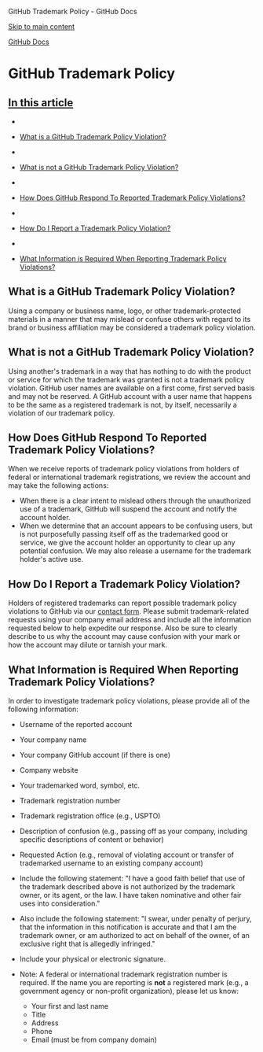 GitHub Trademark Policy - GitHub Docs

[Skip to main content](#main-content)

[](/en)[GitHub Docs](/en)

GitHub Trademark Policy
==========

[In this article](/site-policy/content-removal-policies/github-trademark-policy#in-this-article)
----------

*
* [What is a GitHub Trademark Policy Violation?](#what-is-a-github-trademark-policy-violation)

*
* [What is not a GitHub Trademark Policy Violation?](#what-is-not-a-github-trademark-policy-violation)

*
* [How Does GitHub Respond To Reported Trademark Policy Violations?](#how-does-github-respond-to-reported-trademark-policy-violations)

*
* [How Do I Report a Trademark Policy Violation?](#how-do-i-report-a-trademark-policy-violation)

*
* [What Information is Required When Reporting Trademark Policy Violations?](#what-information-is-required-when-reporting-trademark-policy-violations)

[](#what-is-a-github-trademark-policy-violation)What is a GitHub Trademark Policy Violation?
----------

Using a company or business name, logo, or other trademark-protected materials in a manner that may mislead or confuse others with regard to its brand or business affiliation may be considered a trademark policy violation.

[](#what-is-not-a-github-trademark-policy-violation)What is not a GitHub Trademark Policy Violation?
----------

Using another's trademark in a way that has nothing to do with the product or service for which the trademark was granted is not a trademark policy violation. GitHub user names are available on a first come, first served basis and may not be reserved. A GitHub account with a user name that happens to be the same as a registered trademark is not, by itself, necessarily a violation of our trademark policy.

[](#how-does-github-respond-to-reported-trademark-policy-violations)How Does GitHub Respond To Reported Trademark Policy Violations?
----------

When we receive reports of trademark policy violations from holders of federal or international trademark registrations, we review the account and may take the following actions:

* When there is a clear intent to mislead others through the unauthorized use of a trademark, GitHub will suspend the account and notify the account holder.
* When we determine that an account appears to be confusing users, but is not purposefully passing itself off as the trademarked good or service, we give the account holder an opportunity to clear up any potential confusion. We may also release a username for the trademark holder's active use.

[](#how-do-i-report-a-trademark-policy-violation)How Do I Report a Trademark Policy Violation?
----------

Holders of registered trademarks can report possible trademark policy violations to GitHub via our [contact form](https://support.github.com/contact?tags=docs-trademark). Please submit trademark-related requests using your company email address and include all the information requested below to help expedite our response. Also be sure to clearly describe to us why the account may cause confusion with your mark or how the account may dilute or tarnish your mark.

[](#what-information-is-required-when-reporting-trademark-policy-violations)What Information is Required When Reporting Trademark Policy Violations?
----------

In order to investigate trademark policy violations, please provide all of the following information:

* Username of the reported account

* Your company name

* Your company GitHub account (if there is one)

* Company website

* Your trademarked word, symbol, etc.

* Trademark registration number

* Trademark registration office (e.g., USPTO)

* Description of confusion (e.g., passing off as your company, including specific descriptions of content or behavior)

* Requested Action (e.g., removal of violating account or transfer of trademarked username to an existing company account)

* Include the following statement: "I have a good faith belief that use of the trademark described above is not authorized by the trademark owner, or its agent, or the law. I have taken nominative and other fair uses into consideration."

* Also include the following statement: "I swear, under penalty of perjury, that the information in this notification is accurate and that I am the trademark owner, or am authorized to act on behalf of the owner, of an exclusive right that is allegedly infringed."

* Include your physical or electronic signature.

* Note: A federal or international trademark registration number is required. If the name you are reporting is **not** a registered mark (e.g., a government agency or non-profit organization), please let us know:

  * Your first and last name
  * Title
  * Address
  * Phone
  * Email (must be from company domain)

